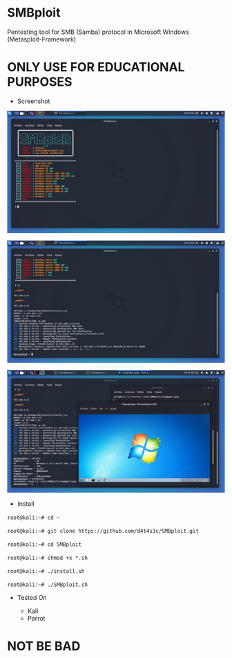 # SMBploit

Pentesting tool for SMB (Samba) protocol in Microsoft Windows (Metasploit-Framework)

# ONLY USE FOR EDUCATIONAL PURPOSES

* Screenshot


![](/screenshot/001.png)

![](/screenshot/002.png)

![](/screenshot/003.png)

* Install

``` root@kali:~# cd ~ ```

``` root@kali:~# git clone https://github.com/d4t4s3c/SMBploit.git ```

``` root@kali:~# cd SMBploit ```

``` root@kali:~# chmod +x *.sh ```

``` root@kali:~# ./install.sh ```

``` root@kali:~# ./SMBploit.sh ```

* Tested On

  * Kali
  * Parrot

# NOT BE BAD


